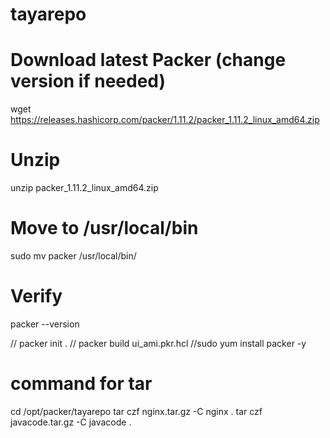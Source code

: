 # tayarepo 

# Download latest Packer (change version if needed)
wget https://releases.hashicorp.com/packer/1.11.2/packer_1.11.2_linux_amd64.zip

# Unzip
unzip packer_1.11.2_linux_amd64.zip

# Move to /usr/local/bin
sudo mv packer /usr/local/bin/

# Verify
packer --version


// packer init .
// packer build ui_ami.pkr.hcl
//sudo yum install packer -y  

# command for tar 
cd /opt/packer/tayarepo
tar czf nginx.tar.gz -C nginx .
tar czf javacode.tar.gz -C javacode .

